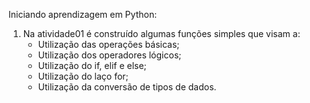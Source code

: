 Iniciando aprendizagem em Python:

1. Na atividade01 é construído algumas funções simples que visam a:
    - Utilização das operações básicas;
    - Utilização dos operadores lógicos;
    - Utilização do if, elif e else;
    - Utilização do laço for;
    - Utilização da conversão de tipos de dados.

